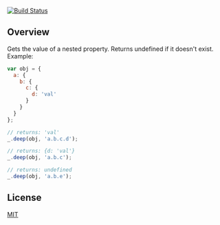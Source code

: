 [![Build Status](https://travis-ci.org/jpatzer/meteor-underscore-deep.svg)](https://travis-ci.org/jeffpatzer/meteor-underscore-deep)

## Overview

Gets the value of a nested property. Returns undefined if it doesn't exist. Example:

```javascript
var obj = {
  a: {
    b: {
      c: {
        d: 'val'
      }
    }
  }
};

// returns: 'val'
_.deep(obj, 'a.b.c.d');

// returns: {d: 'val'}
_.deep(obj, 'a.b.c');

// returns: undefined
_.deep(obj, 'a.b.e');
```

## License
[MIT](https://github.com/practicalmeteor/meteor-underscore-deep/blob/master/LICENSE.txt)
